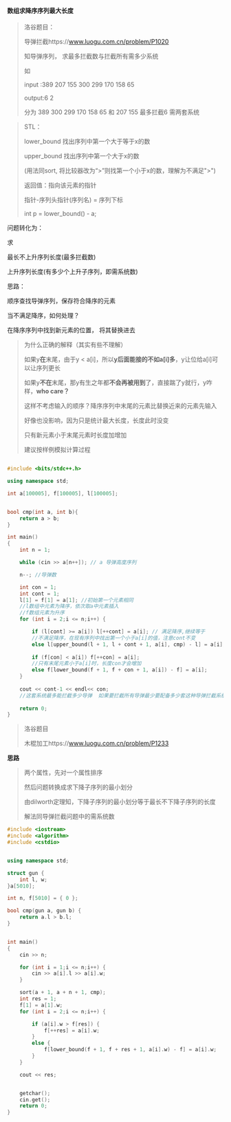 #### 数组求降序序列最大长度

> 洛谷题目：
>
> 导弹拦截https://www.luogu.com.cn/problem/P1020
>
> 知导弹序列， 求最多拦截数与拦截所有需多少系统
>
> 如
>
> input :389 207 155 300 299 170 158 65
>
> output:6 2
>
> 分为 389  300 299 170 158 65  和  207 155  最多拦截6 需两套系统



> STL：
>
> lower_bound  找出序列中第一个大于等于x的数  
>
> upper_bound 找出序列中第一个大于x的数
>
> (用法同sort, 将比较器改为“>”则找第一个小于x的数，理解为不满足">")
>
> 返回值：指向该元素的指针
>
> 指针-序列头指针(序列名) = 序列下标
>
> int p = lower_bound() - a;



问题转化为：

求

最长不上升序列长度(最多拦截数)

上升序列长度(有多少个上升子序列，即需系统数)



思路：

顺序查找导弹序列，保存符合降序的元素

当不满足降序，如何处理？

在降序序列中找到新元素的位置， 将其替换进去

> 为什么正确的解释（其实有些不理解）
>
> 如果y**在**末尾，由于y < a[i]，所以**y后面能接的不如a[i]多**，y让位给a[i]可以让序列更长
>
> 如果y**不在**末尾，那y有生之年都**不会再被用到**了，直接踹了y就行，y咋样，**who care？**
>
> 这样不考虑输入的顺序？降序序列中末尾的元素比替换近来的元素先输入
>
> 好像也没影响，因为只是统计最大长度，长度此时没变
>
> 只有新元素小于末尾元素时长度加增加
>
> 建议按样例模拟计算过程



~~~c++

#include <bits/stdc++.h>

using namespace std;

int a[100005], f[100005], l[100005];


bool cmp(int a, int b){
	return a > b;
}

int main()
{	
	int n = 1;

	while (cin >> a[n++]); // a 导弹高度序列

	n--; //导弹数

	int con = 1;
	int cont = 1;
	l[1] = f[1] = a[1]; //初始第一个元素相同
    //l数组中元素为降序，依次取a中元素插入
    //f数组元素为升序
	for (int i = 2;i <= n;i++) {

		if (l[cont] >= a[i]) l[++cont] = a[i]; // 满足降序,继续等于
        //不满足降序，在现有序列中找出第一个小于a[i]的值，注意cont不变
		else l[upper_bound(l + 1, l + cont + 1, a[i], cmp) - l] = a[i];
        
		if (f[con] < a[i]) f[++con] = a[i];
        //只有末尾元素小于a[i]时，长度con才会增加
		else f[lower_bound(f + 1, f + con + 1, a[i]) - f] = a[i];
	}
	
	cout << cont-1 << endl<< con;
	//这套系统最多能拦截多少导弹  如果要拦截所有导弹最少要配备多少套这种导弹拦截系统
    
	return 0;
}
~~~



> 洛谷题目
>
> 木棍加工https://www.luogu.com.cn/problem/P1233



**思路**

> 两个属性，先对一个属性排序
>
> 然后问题转换成求下降子序列的最小划分
>
> 由dilworth定理知，下降子序列的最小划分等于最长不下降子序列的长度
>
> 解法同导弹拦截问题中的需系统数

~~~c++
#include <iostream>
#include <algorithm>
#include <cstdio>


using namespace std;

struct gun {
	int l, w;
}a[5010];

int n, f[5010] = { 0 };

bool cmp(gun a, gun b) {
	return a.l > b.l;
}


int main()
{	
	cin >> n;

	for (int i = 1;i <= n;i++) {
		cin >> a[i].l >> a[i].w;
	}

	sort(a + 1, a + n + 1, cmp);
	int res = 1;
	f[1] = a[1].w;
	for (int i = 2;i <= n;i++) {

		if (a[i].w > f[res]) {
			f[++res] = a[i].w;
		}
		else {
			f[lower_bound(f + 1, f + res + 1, a[i].w) - f] = a[i].w;
		}
	}

	cout << res;


	getchar();
	cin.get();
	return 0;
}

~~~

